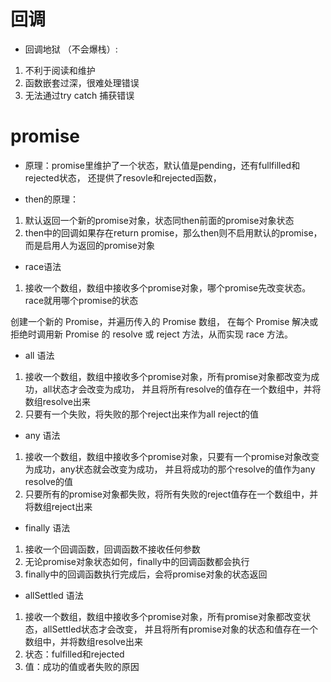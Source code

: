 # 回调
- 回调地狱 （不会爆栈）:
1. 不利于阅读和维护
2. 函数嵌套过深，很难处理错误
3. 无法通过try catch 捕获错误

# promise
- 原理：promise里维护了一个状态，默认值是pending，还有fullfilled和rejected状态，
还提供了resovle和rejected函数，

- then的原理：
1. 默认返回一个新的promise对象，状态同then前面的promise对象状态
2. then中的回调如果存在return promise，那么then则不启用默认的promise，而是启用人为返回的promise对象

- race语法
1. 接收一个数组，数组中接收多个promise对象，哪个promise先改变状态。race就用哪个promise的状态

创建一个新的 Promise，并遍历传入的 Promise 数组，
在每个 Promise 解决或拒绝时调用新 Promise 的 resolve 或 reject 方法，从而实现 race 方法。


- all 语法

1. 接收一个数组，数组中接收多个promise对象，所有promise对象都改变为成功，all状态才会改变为成功，
并且将所有resolve的值存在一个数组中，并将数组resolve出来
2. 只要有一个失败，将失败的那个reject出来作为all reject的值


- any 语法
1. 接收一个数组，数组中接收多个promise对象，只要有一个promise对象改变为成功，any状态就会改变为成功，
并且将成功的那个resolve的值作为any resolve的值
2. 只要所有的promise对象都失败，将所有失败的reject值存在一个数组中，并将数组reject出来

- finally 语法
1. 接收一个回调函数，回调函数不接收任何参数
2. 无论promise对象状态如何，finally中的回调函数都会执行
3. finally中的回调函数执行完成后，会将promise对象的状态返回

- allSettled 语法
1. 接收一个数组，数组中接收多个promise对象，所有promise对象都改变状态，allSettled状态才会改变，
并且将所有promise对象的状态和值存在一个数组中，并将数组resolve出来
2. 状态：fulfilled和rejected
3. 值：成功的值或者失败的原因

